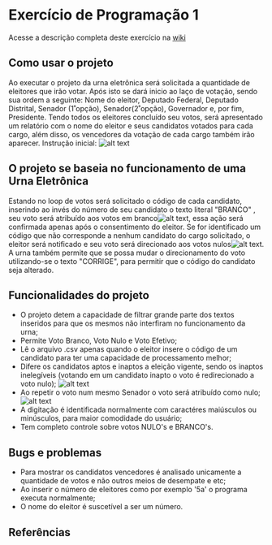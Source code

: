 # Exercício de Programação 1

Acesse a descrição completa deste exercício na [wiki](https://gitlab.com/oofga/eps_2018_2/ep1/wikis/Descricao)

## Como usar o projeto
Ao executar o projeto da urna eletrônica será solicitada a quantidade de eleitores que irão votar. Após isto se dará inicio ao laço de votação,
sendo sua ordem a seguinte: Nome do eleitor, Deputado Federal, Deputado Distrital, Senador (1˚opção), Senador(2˚opção), Governador e, por fim, Presidente.
Tendo todos os eleitores concluído seu votos, será apresentado um relatório com o nome do eleitor e seus candidatos votados para cada cargo, além disso,
os vencedores da votação de cada cargo também irão aparecer.
Instrução inicial: ![alt text](https://gitlab.com/GabrielTiveron/ep1/blob/master/Img/Captura%20de%20Tela%202018-10-02%20às%2023.29.19.png "Instrução inicial")
## O projeto se baseia no funcionamento de uma Urna Eletrônica
Estando no loop de votos será solicitado o código de cada candidato, inserindo ao invés do número de seu candidato o texto literal
    "BRANCO"
, seu voto será atribuído aos votos em branco![alt text](https://gitlab.com/GabrielTiveron/ep1/blob/master/Img/Captura%20de%20Tela%202018-10-02%20às%2023.30.07.png "Voto Branco"), essa ação será confirmada apenas após o consentimento do eleitor. Se for identificado um código que não corresponde a nenhum candidato do cargo solicitado, o eleitor será notificado e seu voto será direcionado aos votos nulos![alt text](https://gitlab.com/GabrielTiveron/ep1/blob/master/Img/Captura%20de%20Tela%202018-10-02%20às%2023.29.42.png "Voto Nulo"). A urna também permite que se possa mudar o direcionamento do voto utilizando-se o texto "CORRIGE", para permitir que o código do candidato seja alterado.
## Funcionalidades do projeto
* O projeto detem a capacidade de filtrar grande parte dos textos inseridos para que os mesmos não interfiram no funcionamento da urna;
* Permite Voto Branco, Voto Nulo e Voto Efetivo;
* Lê o arquivo .csv apenas quando o eleitor insere o código de um candidato para ter uma capacidade de processamento melhor;
* Difere os candidatos aptos e inaptos a eleição vigente, sendo os inaptos inelegíveis (votando em um candidato inapto o voto é redirecionado a voto nulo);
![alt text](https://gitlab.com/GabrielTiveron/ep1/blob/master/Img/Captura%20de%20Tela%202018-10-02%20às%2023.31.01.png "Candidato Inapto")
* Ao repetir o voto num mesmo Senador o voto será atribuído como nulo;
![alt text](https://gitlab.com/GabrielTiveron/ep1/blob/master/Img/Captura%20de%20Tela%202018-10-02%20às%2023.30.35.png "Senador nulo")
* A digitação é identificada normalmente com caractéres maiúsculos ou minúsculos, para maior comodidade do usuário;
* Tem completo controle sobre votos NULO's e BRANCO's.

## Bugs e problemas
* Para mostrar os candidatos vencedores é analisado unicamente a quantidade de votos e não outros meios de desempate e etc;
* Ao inserir o número de eleitores como por exemplo '5a' o programa executa normalmente;
* O nome do eleitor é suscetível a ser um número.

## Referências
